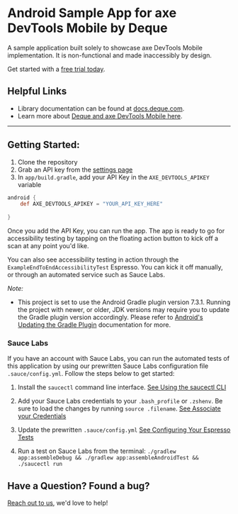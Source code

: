 # Android Sample App for axe DevTools Mobile by Deque

A sample application built solely to showcase axe DevTools Mobile implementation. It is non-functional and made inaccessibly by design.

Get started with a [free trial today](https://axe.dequelabs.com/signup?product=axe-devtools-mobile&redirect_uri=https://axe.dequelabs.com/axe-devtools-mobile/get-started).

## Helpful Links
- Library documentation can be found at [docs.deque.com](https://docs.deque.com/devtools-mobile/).
- Learn more about [Deque and axe DevTools Mobile here](https://www.deque.com/).

------

## Getting Started:

1. Clone the repository
2. Grab an API key from the [settings page](https://axe.deque.com/settings)
3. In `app/build.gradle`, add your API Key in the `AXE_DEVTOOLS_APIKEY` variable

```groovy
android {
    def AXE_DEVTOOLS_APIKEY = "YOUR_API_KEY_HERE"
    
}
```

Once you add the API Key, you can run the app. The app is ready to go for accessibility testing by tapping on the floating action button to kick off a scan at any point you'd like.

You can also see accessibility testing in action through the `ExampleEndToEndAccessibilityTest` Espresso. You can kick it off manually, or through an automated service such as Sauce Labs.

_Note:_ 
- This project is set to use the Android Gradle plugin version 7.3.1. Running the project with newer, or older, JDK versions may require you to update the Gradle plugin version accordingly. Please refer to [Android's Updating the Gradle Plugin]((https://developer.android.com/studio/releases/gradle-plugin#updating-plugin)) documentation for more.

### Sauce Labs

If you have an account with Sauce Labs, you can run the automated tests of this application by using our prewritten Sauce Labs configuration file `.sauce/config.yml`. Follow the steps below to get started:

1. Install the `saucectl` command line interface. [See Using the saucectl CLI](https://docs.saucelabs.com/dev/cli/saucectl/)

2. Add your Sauce Labs credentials to your `.bash_profile` or `.zshenv`. Be sure to load the changes by running `source .filename`. [See Associate your Credentials](https://docs.saucelabs.com/dev/cli/saucectl/#associate-your-credentials)

3. Update the prewritten `.sauce/config.yml` [See Configuring Your Espresso Tests](https://docs.saucelabs.com/mobile-apps/automated-testing/espresso-xcuitest/espresso/)

4. Run a test on Sauce Labs from the terminal: `./gradlew app:assembleDebug && ./gradlew app:assembleAndroidTest && ./saucectl run`
   
## Have a Question? Found a bug?

[Reach out to us](https://docs.deque.com/devtools-mobile/2023.8.16/en/help), we'd love to help!
